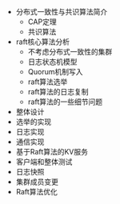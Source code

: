 - 分布式一致性与共识算法简介
	- CAP定理
	- 共识算法
- raft核心算法分析
	- 不考虑分布式一致性的集群
	- 日志状态机模型
	- Quorum机制写入
	- raft算法选举
	- raft算法的日志复制
	- raft算法的一些细节问题
- 整体设计
- 选举的实现
- 日志实现
- 通信实现
- 基于Raft算法的KV服务
- 客户端和整体测试
- 日志快照
- 集群成员变更
- Raft算法优化